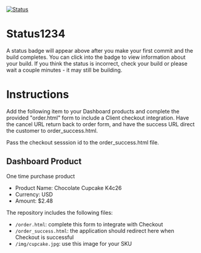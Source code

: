 [![Status](https://img.shields.io/badge/status-NOT%20SUBMITTABLE%20COMMIT:%204f0cc578781aaefbd9ce324f328c337bd54fada8-critical.svg)](https://github.com/raysaavedra-work/bakery_scaffold_iMCMcQBLNFOzbmUf/commit/4f0cc578781aaefbd9ce324f328c337bd54fada8)







# Status1234

A status badge will appear above after you make your first commit and the build completes. You can click into the badge to view information about your build. If you think the status is incorrect, check your build or please wait a couple minutes - it may still be building.

# Instructions

Add the following item to your Dashboard products and complete the provided "order.html" form to include a Client checkout integration. Have the cancel URL return back to order form, and have the success URL direct the customer to order_success.html.

Pass the checkout sesssion id to the order_success.html file.

## Dashboard Product
One time purchase product
* Product Name: Chocolate Cupcake K4c26
* Currency: USD
* Amount: $2.48

The repository includes the following files:
* `/order.html`: complete this form to integrate with Checkout
* `/order_success.html`: the application should redirect here when Checkout is successful
* `/img/cupcake.jpg`: use this image for your SKU
